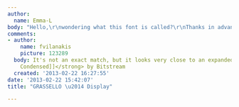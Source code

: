 ```yaml
---
author:
  name: Emma-L
body: "Hello,\r\nwondering what this font is called?\r\nThanks in advance!\r\n\r\n[img:sites/default/files/old-images/10221_BEUYS_Grassello_fr_1000_5049.jpg]"
comments:
- author:
    name: fvilanakis
    picture: 123289
  body: It's not an exact match, but it looks very close to an expanded <strong>[[http://www.findmyfont.com/index.php/fonts/font-preview?fset=Bitstream&ffam=Aurora%20Cn%20BT%20-%20Regular&fid=1faaaa7e19f8201906db782b0d84752e&fsize=60&text=GRASSELLO%20DIFESA%20DELLA%20NATURA&fit=1|Aurora
    Condensed]]</strong> by Bitstream
  created: '2013-02-22 16:27:55'
date: '2013-02-22 15:42:07'
title: "GRASSELLO \u2014 Display"

---
```

